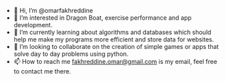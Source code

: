 - 👋 Hi, I’m @omarfakhreddine
- 👀 I’m interested in Dragon Boat, exercise performance and app development.
- 🌱 I’m currently learning about algorithms and databases which should help me make my programs more efficient and store data for websites.
- 💞️ I’m looking to collaborate on the creation of simple games or apps that solve day to day problems using python.
- 📫 How to reach me fakhreddine.omar@gmail.com is my email, feel free to contact me there.

<!---
omarfakhreddine/omarfakhreddine is a ✨ special ✨ repository because its `README.md` (this file) appears on your GitHub profile.
You can click the Preview link to take a look at your changes.
--->
